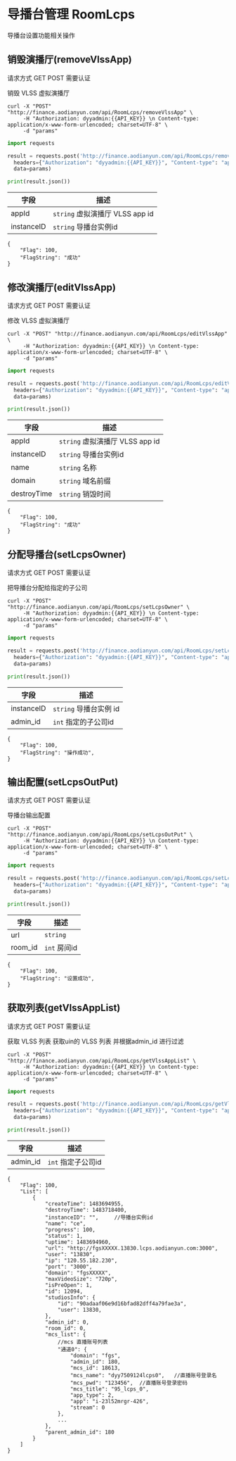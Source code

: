 # 导播台管理 RoomLcps

导播台设置功能相关操作

## 销毁演播厅(removeVlssApp)

请求方式 GET POST 需要认证

销毁 VLSS 虚拟演播厅
```shell
curl -X "POST" "http://finance.aodianyun.com/api/RoomLcps/removeVlssApp" \
     -H "Authorization: dyyadmin:{{API_KEY}} \n Content-type: application/x-www-form-urlencoded; charset=UTF-8" \
     -d "params"
```

```python
import requests

result = requests.post('http://finance.aodianyun.com/api/RoomLcps/removeVlssApp',
  headers={"Authorization": "dyyadmin:{{API_KEY}}", "Content-type": "application/x-www-form-urlencoded; charset=UTF-8"},
  data=params)

print(result.json())

```
| 字段                 | 描述                                          |
| ---------------------- | ------------------------------------------------ |
| appId             | `string`  虚拟演播厅 VLSS app id                     |
| instanceID             | `string`  导播台实例id                    |

```
{
    "Flag": 100,
    "FlagString": "成功"
}

```

## 修改演播厅(editVlssApp)

请求方式 GET POST 需要认证

修改 VLSS 虚拟演播厅
```shell
curl -X "POST" "http://finance.aodianyun.com/api/RoomLcps/editVlssApp" \
     -H "Authorization: dyyadmin:{{API_KEY}} \n Content-type: application/x-www-form-urlencoded; charset=UTF-8" \
     -d "params"
```

```python
import requests

result = requests.post('http://finance.aodianyun.com/api/RoomLcps/editVlssApp',
  headers={"Authorization": "dyyadmin:{{API_KEY}}", "Content-type": "application/x-www-form-urlencoded; charset=UTF-8"},
  data=params)

print(result.json())

```
| 字段                 | 描述                                          |
| ---------------------- | ------------------------------------------------ |
| appId             | `string`  虚拟演播厅 VLSS app id                     |
| instanceID             | `string`  导播台实例id                    |
| name             | `string`  名称                    |
| domain             | `string`  域名前缀                    |
| destroyTime             | `string`  销毁时间                    |

```
{
    "Flag": 100,
    "FlagString": "成功"
}
```

## 分配导播台(setLcpsOwner)

请求方式 GET POST 需要认证

把导播台分配给指定的子公司
```shell
curl -X "POST" "http://finance.aodianyun.com/api/RoomLcps/setLcpsOwner" \
     -H "Authorization: dyyadmin:{{API_KEY}} \n Content-type: application/x-www-form-urlencoded; charset=UTF-8" \
     -d "params"
```

```python
import requests

result = requests.post('http://finance.aodianyun.com/api/RoomLcps/setLcpsOwner',
  headers={"Authorization": "dyyadmin:{{API_KEY}}", "Content-type": "application/x-www-form-urlencoded; charset=UTF-8"},
  data=params)

print(result.json())

```
| 字段                 | 描述                                          |
| ---------------------- | ------------------------------------------------ |
| instanceID             | `string`    导播台实例 id                  |
| admin_id             | `int`  指定的子公司id                   |

```
{
    "Flag": 100,
    "FlagString": "操作成功",
}

```

## 输出配置(setLcpsOutPut)

请求方式 GET POST 需要认证

导播台输出配置
```shell
curl -X "POST" "http://finance.aodianyun.com/api/RoomLcps/setLcpsOutPut" \
     -H "Authorization: dyyadmin:{{API_KEY}} \n Content-type: application/x-www-form-urlencoded; charset=UTF-8" \
     -d "params"
```

```python
import requests

result = requests.post('http://finance.aodianyun.com/api/RoomLcps/setLcpsOutPut',
  headers={"Authorization": "dyyadmin:{{API_KEY}}", "Content-type": "application/x-www-form-urlencoded; charset=UTF-8"},
  data=params)

print(result.json())

```
| 字段                 | 描述                                          |
| ---------------------- | ------------------------------------------------ |
| url             | `string`                      |
| room_id             | `int`  房间id                   |

```
{
    "Flag": 100,
    "FlagString": "设置成功",
}

```

## 获取列表(getVlssAppList)

请求方式 GET POST 需要认证

获取 VLSS 列表 获取uin的 VLSS 列表 并根据admin_id 进行过滤
```shell
curl -X "POST" "http://finance.aodianyun.com/api/RoomLcps/getVlssAppList" \
     -H "Authorization: dyyadmin:{{API_KEY}} \n Content-type: application/x-www-form-urlencoded; charset=UTF-8" \
     -d "params"
```

```python
import requests

result = requests.post('http://finance.aodianyun.com/api/RoomLcps/getVlssAppList',
  headers={"Authorization": "dyyadmin:{{API_KEY}}", "Content-type": "application/x-www-form-urlencoded; charset=UTF-8"},
  data=params)

print(result.json())

```
| 字段                 | 描述                                          |
| ---------------------- | ------------------------------------------------ |
| admin_id             | `int`  指定子公司id                   |

```
{
    "Flag": 100,
    "List": [
        {
            "createTime": 1483694955,
            "destroyTime": 1483718400,
            "instanceID": "",     //导播台实例id
            "name": "ce",
            "progress": 100,
            "status": 1,
            "uptime": 1483694960,
            "url": "http://fgsXXXXX.13830.lcps.aodianyun.com:3000",
            "user": "13830",
            "ip": "120.55.182.230",
            "port": "3000",
            "domain": "fgsXXXXX",
            "maxVideoSize": "720p",
            "isPreOpen": 1,
            "id": 12094,
            "studiosInfo": {
                "id": "90adaaf06e9d16bfad82dff4a79fae3a",
                "user": 13830,
            },
            "admin_id": 0,
            "room_id": 0,
            "mcs_list": {
                //mcs 直播账号列表
                "通道0": {
                    "domain": "fgs",
                    "admin_id": 180,
                    "mcs_id": 18613,
                    "mcs_name": "dyy7509124lcps0",   //直播账号登录名
                    "mcs_pwd": "123456",  //直播账号登录密码
                    "mcs_title": "95_lcps_0",
                    "app_type": 2,
                    "app": "i-23l52mrgr-426",
                    "stream": 0
                },
                ...
            },
            "parent_admin_id": 180
        }
    ]
}

```